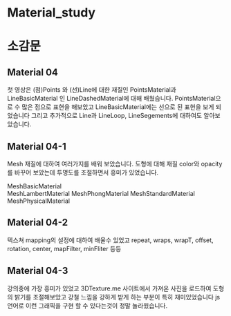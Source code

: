 # Material_study


# 소감문
## Material 04
첫 영상은 (점)Points 와 (선)Line에 대한 재질인 PointsMaterial과 LineBasicMaterial 인 LineDashedMaterial에 대해 배웠습니다.
PointsMaterial으로 수 많은 점으로 표현을 해보았고 LineBasicMaterial에는 선으로 된 표현을 보게 되었습니다 그리고 
추가적으로 Line과 LineLoop, LineSegements에 대하여도 알아보았습니다.

## Material 04-1
Mesh 재질에 대하여 여러가지를 배워 보았습니다. 
도형에 대해 재질 color와 opacity를 바꾸어 보았는데 투명도를 조절하면서 흥미가 있었습니다.

MeshBasicMaterial  
MeshLambertMaterial
MeshPhongMaterial
MeshStandardMaterial
MeshPhysicalMaterial

## Material 04-2
텍스쳐 mapping의 설정에 대하여 배울수 있었고 
repeat, wraps, wrapT, offset, rotation, center, mapFilter, minFliter 등등

## Material 04-3
강의중에 가장 흥미가 있었고 3DTexture.me 사이트에서 가져온 사진을 로드하여 도형의 밝기를 조절해보았고
강철 느낌을 강하게 받게 하는 부분이 특히 재미있었습니다 js언어로 이런 그래픽을 구현 할 수 있다는것이 정말 놀라웠습니다.
